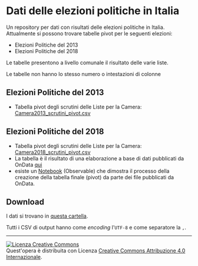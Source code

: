 # Dati delle elezioni politiche in Italia

Un repository per dati con risultati delle elezioni politiche in Italia. Attualmente si possono trovare tabelle pivot per le seguenti elezioni:

- Elezioni Politiche del 2013
- Elezioni Politiche del 2018

Le tabelle presentono a livello comunale il risultato delle varie liste.

Le tabelle non hanno lo stesso numero o intestazioni di colonne 

## Elezioni Politiche del 2013

- Tabella pivot degli scrutini delle Liste per la Camera: [Camera2013_scrutini_pivot.csv](https://github.com/gjrichter/data/blob/master/ElezioniPolitiche/csv/Camera2013_scrutini_pivot.csv)

## Elezioni Politiche del 2018

- Tabella pivot degli scrutini delle Liste per la Camera: [Camera2018_scrutini_pivot.csv](https://github.com/gjrichter/data/blob/master/ElezioniPolitiche/csv/Camera2018_scrutini_pivot.csv)
- La tabella è il risultato di una elaborazione a base di dati pubblicati da OnData [qui](https://github.com/ondata/elezionipolitiche2018) 
- esiste un [Notebook](https://observablehq.com/@gjrichter/elezioni-politiche-2018-data-prep) (Observable) che dimostra il processo della creazione della tabella finale (pivot) da parte dei file pubblicati da OnData.

## Download

I dati si trovano in [questa cartella](https://github.com/gjrichter/data/tree/master/ElezioniPolitiche/csv).

Tutti i CSV di output hanno come *encoding* l'`UTF-8` e come separatore la `,`.




---

<a rel="license" href="http://creativecommons.org/licenses/by/4.0/"><img alt="Licenza Creative Commons" style="border-width:0" src="https://i.creativecommons.org/l/by/4.0/88x31.png" /></a><br />Quest'opera è distribuita con Licenza <a rel="license" href="http://creativecommons.org/licenses/by/4.0/">Creative Commons Attribuzione 4.0 Internazionale</a>.